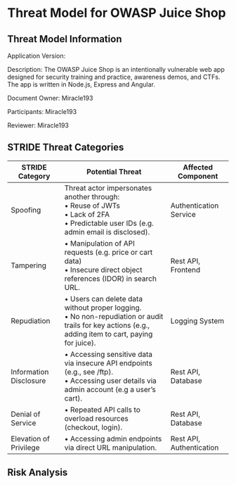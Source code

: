 # Threat Model for OWASP Juice Shop

## Threat Model Information
Application Version:

Description: The OWASP Juice Shop is an intentionally vulnerable web app designed for security training and practice, awareness demos, and CTFs. The app is written in Node.js, Express and Angular. 

Document Owner: Miracle193

Participants: Miracle193

Reviewer: Miracle193

## STRIDE Threat Categories
| STRIDE Category | Potential Threat | Affected Component | 
|---       |---       |---     |
| Spoofing | Threat actor impersonates another through:<br>• Reuse of JWTs<br>• Lack of 2FA<br>• Predictable user IDs (e.g. admin email is disclosed). | Authentication Service |
| Tampering | • Manipulation of API requests (e.g. price or cart data)<br>• Insecure direct object references (IDOR) in search URL. | Rest API, Frontend |
| Repudiation | • Users can delete data without proper logging.<br>• No non-repudiation or audit trails for key actions (e.g., adding item to cart, paying for juice). | Logging System |
| Information Disclosure | • Accessing sensitive data via insecure API endpoints (e.g., see /ftp).<br>• Accessing user details via admin account (e.g a user’s cart). | Rest API, Database |
| Denial of Service | • Repeated API calls to overload resources (checkout, login). | Rest API, Database |
| Elevation of Privilege | • Accessing admin endpoints via direct URL manipulation. | Rest API, Authentication |

## Risk Analysis
